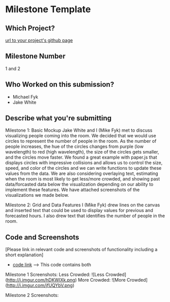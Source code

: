# Milestone Template

## Which Project?
[url to your project's github page](http://www.github.com)

## Milestone Number
1 and 2

## Who Worked on this submission?
* Michael Fyk
* Jake White

## Describe what you're submitting

Milestone 1: Basic Mockup
Jake White and I (Mike Fyk) met to discuss visualizing people coming into the room. We decided that we would use circles to represent the number of people in the room. As the number of people increases, the hue of the circles changes from purple (low wavelength) to red (high wavelength), the size of the circles gets smaller, and the circles move faster. We found a great example with paper.js that displays circles with impressive collisions and allows us to control the size, speed, and color of the circles and we can write functions to update these values from the data. We are also considering overlaying text, estimating when the room is most likely to get less/more crowded, and showing past data/forcasted data below the visualization depending on our ability to implement these features. We have attached screenshots of the visualizations we made below.

Milestone 2: Grid and Data Features
I (Mike Fyk) drew lines on the canvas and inserted text that could be used to display values for previous and forecasted hours. I also drew text that identifies the number of people in the room. 




## Code and Screenshots
[Please link in relevant code and screenshots of functionality including a short explanation]
* [code link](www.code.org) --> This code contains both 

Milestone 1 Screenshots:
Less Crowded:
![Less Crowded] (http://i.imgur.com/hDKWIXk.png)
More Crowded:
![More Crowded] (http://i.imgur.com/jfUQYbV.png)

Milestone 2 Screenshots:

